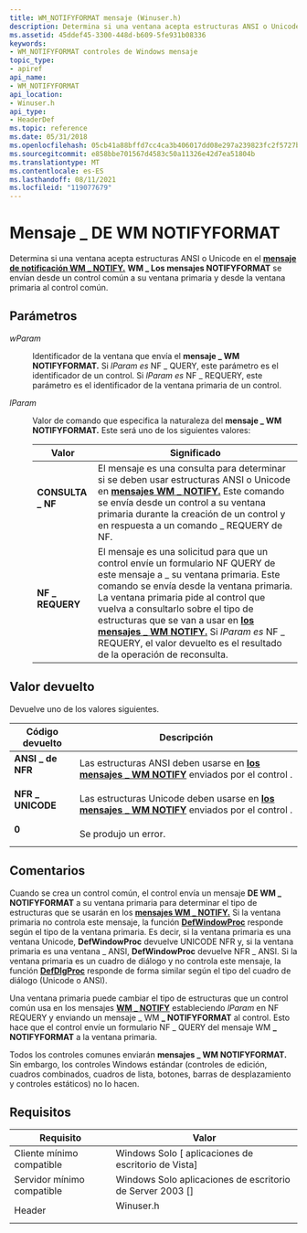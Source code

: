 ```yaml
---
title: WM_NOTIFYFORMAT mensaje (Winuser.h)
description: Determina si una ventana acepta estructuras ANSI o Unicode en el mensaje de notificación \_ WM NOTIFY. Los \_ mensajes DE WM NOTIFYFORMAT se envían desde un control común a su ventana primaria y desde la ventana primaria al control común.
ms.assetid: 45ddef45-3300-448d-b609-5fe931b08336
keywords:
- WM_NOTIFYFORMAT controles de Windows mensaje
topic_type:
- apiref
api_name:
- WM_NOTIFYFORMAT
api_location:
- Winuser.h
api_type:
- HeaderDef
ms.topic: reference
ms.date: 05/31/2018
ms.openlocfilehash: 05cb41a88bffd7cc4ca3b406017dd08e297a239823fc2f5727be844b58e4bdfe
ms.sourcegitcommit: e858bbe701567d4583c50a11326e42d7ea51804b
ms.translationtype: MT
ms.contentlocale: es-ES
ms.lasthandoff: 08/11/2021
ms.locfileid: "119077679"
---
```

# <a name="wm_notifyformat-message"></a>Mensaje \_ DE WM NOTIFYFORMAT

Determina si una ventana acepta estructuras ANSI o Unicode en el [**mensaje de notificación WM \_ NOTIFY.**](wm-notify.md) **WM \_ Los mensajes NOTIFYFORMAT** se envían desde un control común a su ventana primaria y desde la ventana primaria al control común.

## <a name="parameters"></a>Parámetros

<dl> <dt>

*wParam* 
</dt> <dd>

Identificador de la ventana que envía el **mensaje \_ WM NOTIFYFORMAT.** Si *lParam es* NF \_ QUERY, este parámetro es el identificador de un control. Si *lParam es* NF \_ REQUERY, este parámetro es el identificador de la ventana primaria de un control.

</dd> <dt>

*lParam* 
</dt> <dd>

Valor de comando que especifica la naturaleza del **mensaje \_ WM NOTIFYFORMAT.** Este será uno de los siguientes valores:



| Valor                                                                                                                                                | Significado                                                                                                                                                                                                                                                                                                                                                                                    |
|------------------------------------------------------------------------------------------------------------------------------------------------------|--------------------------------------------------------------------------------------------------------------------------------------------------------------------------------------------------------------------------------------------------------------------------------------------------------------------------------------------------------------------------------------------|
| <span id="NF_QUERY"></span><span id="nf_query"></span><dl> <dt>**CONSULTA \_ NF**</dt> </dl>       | El mensaje es una consulta para determinar si se deben usar estructuras ANSI o Unicode en [**mensajes WM \_ NOTIFY.**](wm-notify.md) Este comando se envía desde un control a su ventana primaria durante la creación de un control y en respuesta a un comando \_ REQUERY de NF.<br/>                                                                                                         |
| <span id="NF_REQUERY"></span><span id="nf_requery"></span><dl> <dt>**NF \_ REQUERY**</dt> </dl> | El mensaje es una solicitud para que un control envíe un formulario NF QUERY de este mensaje a \_ su ventana primaria. Este comando se envía desde la ventana primaria. La ventana primaria pide al control que vuelva a consultarlo sobre el tipo de estructuras que se van a usar en [**los mensajes \_ WM NOTIFY.**](wm-notify.md) Si *lParam es* NF \_ REQUERY, el valor devuelto es el resultado de la operación de reconsulta.<br/> |



 

</dd> </dl>

## <a name="return-value"></a>Valor devuelto

Devuelve uno de los valores siguientes.



| Código devuelto                                                                                 | Descripción                                                                                                    |
|---------------------------------------------------------------------------------------------|----------------------------------------------------------------------------------------------------------------|
| <dl> <dt>**ANSI \_ de NFR**</dt> </dl>    | Las estructuras ANSI deben usarse en [**los mensajes \_ WM NOTIFY**](wm-notify.md) enviados por el control .<br/>     |
| <dl> <dt>**NFR \_ UNICODE**</dt> </dl> | Las estructuras Unicode deben usarse en [**los mensajes \_ WM NOTIFY**](wm-notify.md) enviados por el control . <br/> |
| <dl> <dt>**0**</dt> </dl>            | Se produjo un error.<br/>                                                                                  |



 

## <a name="remarks"></a>Comentarios

Cuando se crea un control común, el control envía un mensaje **DE WM \_ NOTIFYFORMAT** a su ventana primaria para determinar el tipo de estructuras que se usarán en los [**mensajes WM \_ NOTIFY.**](wm-notify.md) Si la ventana primaria no controla este mensaje, la función [**DefWindowProc**](/windows/desktop/api/winuser/nf-winuser-defwindowproca) responde según el tipo de la ventana primaria. Es decir, si la ventana primaria es una ventana Unicode, **DefWindowProc** devuelve UNICODE NFR y, si la ventana primaria es una ventana \_ ANSI, **DefWindowProc** devuelve NFR \_ ANSI. Si la ventana primaria es un cuadro de diálogo y no controla este mensaje, la función [**DefDlgProc**](/windows/desktop/api/winuser/nf-winuser-defdlgprocw) responde de forma similar según el tipo del cuadro de diálogo (Unicode o ANSI).

Una ventana primaria puede cambiar el tipo de estructuras que un control común usa en los mensajes [**WM \_ NOTIFY**](wm-notify.md) estableciendo *lParam* en NF REQUERY y enviando un mensaje \_ WM **\_ NOTIFYFORMAT** al control. Esto hace que el control envíe un formulario NF \_ QUERY del mensaje WM **\_ NOTIFYFORMAT** a la ventana primaria.

Todos los controles comunes enviarán **mensajes \_ WM NOTIFYFORMAT.** Sin embargo, los controles Windows estándar (controles de edición, cuadros combinados, cuadros de lista, botones, barras de desplazamiento y controles estáticos) no lo hacen.

## <a name="requirements"></a>Requisitos



| Requisito | Valor |
|-------------------------------------|--------------------------------------------------------------------------------------|
| Cliente mínimo compatible<br/> | Windows Solo \[ aplicaciones de escritorio de Vista\]<br/>                                       |
| Servidor mínimo compatible<br/> | Windows Solo aplicaciones de escritorio de Server 2003 \[\]<br/>                                 |
| Header<br/>                   | <dl> <dt>Winuser.h</dt> </dl> |



 

